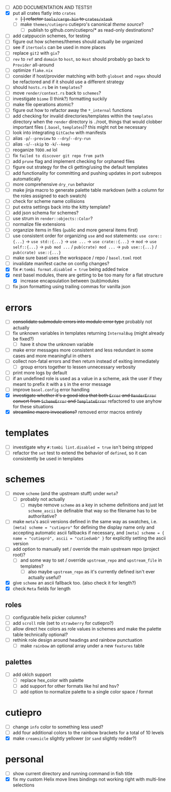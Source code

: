 - [ ] ADD DOCUMENTATION AND TESTS!!
- [x] put all crates flatly into `crates`
  - ~~[ ] refactor `tools/cargo-bin` to `crates/xtask`~~
  - [ ] make `themes/cutiepro` cutiepro's canonical _theme source_?
    - [ ] publish to github.com/cutiepro/* as read-only destinations?

- [ ] add catppuccin schemes, for testing
- [ ] figure out how schemes/themes should actually be organized
- [ ] see if `itertools` can be used in more places
- [ ] replace `git2` with `gix`?
- [ ] `rev` to `ref` and `domain` to `host`, so `Host` should probably go back
      to `Provider` all-around
- [ ] optimize `flake.nix`
- [ ] consider if host/provider matching with both `globset` and `regex` should
      be refactored and if it should use a different strategy
- [ ] should `hosts.rs` be in `templates`?
- [ ] move `render/context.rs` back to `schemes`?
- [ ] investigate `biome` (I think?) formatting suckily
- [ ] make file operations atomic?
- [ ] figure out how to refactor away the `*_internal` functions
- [ ] add checking for invalid directories/templates within the `templates`
      directory when the `render` directory is `.`/root, things that would
      clobber important files (`.basel`, `templates`)? this might not be
      necessary
- [ ] look into integrating `GitCache` with manifests
- [ ] alias `-p`/`--preview` to `--dry`/`--dry-run`
- [ ] alias `-s`/`--skip` to `-k`/`--keep`
- [ ] reoganize `TODO.md` lol
- [ ] fix `failed to discover git repo from path`
- [ ] add `prune` flag and implement checking for orphaned files
- [ ] figure out strategy for the cli getting/using the default templates
- [ ] add functionality for committing and pushing updates in port subrepos
      automatically
- [ ] more comprehensive `dry_run` behavior
- [ ] make jinja macro to generate palette table markdown (with a column for the
      roles assigned to each swatch)
- [ ] check for scheme name collisions
- [ ] put extra settings back into the kitty template?
- [ ] add json schema for schemes?
- [ ] use strum in `render::objects::Color`?
- [ ] normalize file extensions
- [ ] organzize items in files (`pub`lic and more general items first)
- [ ] use consistent order for organizing `use` and `mod` statements:
      `use core::{...}` -> `use std::{...}` -> `use ...` -> `use crate::{...}`
      -> `mod` -> `use self::{...}` -> `pub mod ...` / `pub(crate) mod ...` ->
      `pub use::{...}` / `pub(crate) use::{...}`
- [ ] make sure basel uses the workspace / repo / `basel.toml` root
- [ ] invalidate manifest cache on config changes?
- [x] fix `#:tombi format.disabled = true` being added twice
- [x] nest basel modules, there are getting to be too many for a flat structure
  - [x] increase encapsulation between (sub)modules
- [ ] fix json formatting using trailing commas for vanilla json

# errors

- [ ] ~~consolidate submodule errors into module error type~~ probably not
      actually
- [ ] fix unknown variables in templates returning `InternalBug` (might already
      be fixed?)
  - [ ] have it show the unknown variable
- [ ] make error messages more consistent and less redundant in some cases and
      more meaningful in others
- [ ] collect non-fatal errors and then return instead of exiting immediately
  - [ ] group errors together to lessen unnecessary verbosity
- [ ] print more logs by default
- [ ] if an undefined role is used as a value in a scheme, ask the user if they
      meant to prefix it with a `$` in the error message
- [ ] improve `basel.config` error handling
- [x] ~~investigate whether it's a good idea that both `Error` and `RenderError`
      convert from `SchemeError` and `TemplateError`~~ refactored to use anyhow
      for these situations
- [x] ~~streamline macro invocations?~~ removed error macros entirely

# templates

- [ ] investigate why `#:tombi lint.disabled = true` isn't being stripped
- [ ] refactor the `set` test to extend the behavior of `defined`, so it can
      consistently be used in templates

# schemes

- [ ] move `scheme` (and the upstream stuff) under `meta`?
  - [ ] probably not actually
    - [ ] maybe remove `scheme` as a key in scheme definitions and just let
          `scheme_ascii` be definable that way so the filename has to be
          authoritative?
- [ ] make `meta`'s ascii versions defined in the same way as swatches, i.e.
      `[meta]
      scheme = "cutiepro"` for defining the display name only and
      accepting automatic ascii fallbacks if necessary, and
      `[meta]
      scheme = { name = "cutiepró", ascii = "cutiedumb" }` for
      explicitly setting the ascii version
- [ ] add option to manually set / override the main upstream repo (project
      root)?
  - [ ] and some way to set / override `upstream_repo` and `upstream_file` in
        templates?
    - [ ] also maybe `upstream_repo` as it's currently defined isn't ever
          actually useful?
- [x] give `scheme` an ascii fallback too. (also check it for length?)
- [x] check `Meta` fields for length

## roles

- [ ] configurable helix picker columns?
- [ ] add `scroll` role (set to `strawberry` for cutiepro?)
- [ ] allow direct hex colors as role values in schemes and make the palette
      table technically optional?
- [ ] rethink role design around headings and rainbow punctuation
  - [ ] make `rainbow` an optional array under a new `features` table

## palettes

- [ ] add oklch support
  - [ ] replace hex_color with palette
  - [ ] add support for other formats like hsl and hsv?
  - [ ] add option to normalize palette to a single color space / format

# cutiepro

- [ ] change `info` color to something less used?
- [ ] add four additional colors to the rainbow brackets for a total of 10
      levels
- [x] make `creamsicle` slightly yellower (or `sand` slightly redder?)

# personal

- [ ] show current directory and running command in fish title
- [x] fix my custom Helix move lines bindings not working right with multi-line
      selections

